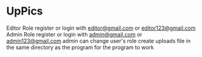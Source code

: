 # UpPics
Editor Role
register or login with editor@gmail.com or editor123@gmail.com
Admin Role
register or login with admin@gmail.com or admin123@gmail.com
admin can change user's role
create uploads file in the same directory as the program for the program to work
